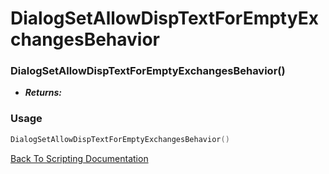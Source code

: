 # DialogSetAllowDispTextForEmptyExchangesBehavior

### DialogSetAllowDispTextForEmptyExchangesBehavior()
- ***Returns:*** 

### Usage

```Lua
DialogSetAllowDispTextForEmptyExchangesBehavior()
```


[Back To Scripting Documentation](../README.md)
